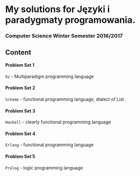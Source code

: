 # My solutions for __Języki i paradygmaty programowania__.

### Computer Science Winter Semester 2016/2017

## Content

#### Problem Set 1

`Oz` - Multiparadigm programming language

#### Problem Set 2

`Scheme` - functional programming language, dialect of List

#### Problem Set 3

`Haskell` - clearly functional programming language

#### Problem Set 4

`Erlang` - functional programming language

#### Problem Set 5

`Prolog` - logic programming language

